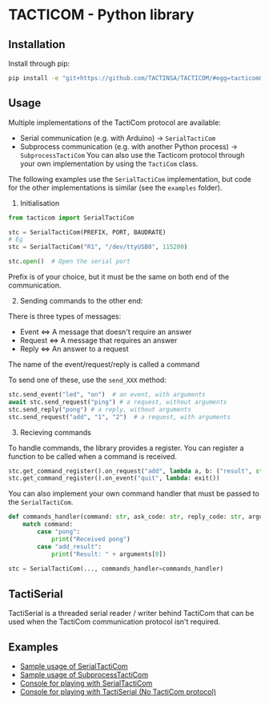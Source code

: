 # TACTICOM - Python library

## Installation

Install through pip:

```bash
pip install -e "git+https://github.com/TACTINSA/TACTICOM/#egg=tacticom&subdirectory=Python"
```

## Usage

Multiple implementations of the TactiCom protocol are available:

+ Serial communication (e.g. with Arduino) -> `SerialTactiCom`
+ Subprocess communication (e.g. with another Python process) -> `SubprocessTactiCom`
  You can also use the Tacticom protocol through your own implementation by using the `TactiCom` class.

The following examples use the `SerialTactiCom` implementation, but code for the other implementations is similar (see
the `examples` folder).

1. Initialisation

```py
from tacticom import SerialTactiCom

stc = SerialTactiCom(PREFIX, PORT, BAUDRATE)
# Eg
stc = SerialTactiCom("R1", "/dev/ttyUSB0", 115200)

stc.open()  # Open the serial port
```

Prefix is of your choice, but it must be the same on both end of the communication.

2. Sending commands to the other end:

There is three types of messages:
- Event <=> A message that doesn't require an answer
- Request <=> A message that requires an answer
- Reply <=> An answer to a request

The name of the event/request/reply is called a command
 
To send one of these, use the `send_XXX` method:
```py
stc.send_event("led", "on")  # an event, with arguments
await stc.send_request("ping") # a request, without arguments
stc.send_reply("pong") # a reply, without arguments
stc.send_request("add", "1", "2")  # a request, with arguments
```

3. Recieving commands

To handle commands, the library provides a register. You can register a function to be called when a command is received.
```py
stc.get_command_register().on_request("add", lambda a, b: ("result", str(int(a) + int(b))))
stc.get_command_register().on_event("quit", lambda: exit())
```
You can also implement your own command handler that must be passed to the `SerialTactiCom`.
```py
def commands_handler(command: str, ask_code: str, reply_code: str, arguments: list):
    match command:
        case "pong":
            print("Received pong")
        case "add_result":
            print("Result: " + arguments[0])
        
stc = SerialTactiCom(..., commands_handler=commands_handler)
```

## TactiSerial

TactiSerial is a threaded serial reader / writer behind TactiCom that can be used when the TactiCom communication
protocol isn't required.

## Examples

+ [Sample usage of SerialTactiCom](examples/SerialTactiComExample.py)
+ [Sample usage of SubprocessTactiCom](examples/SubprocessTactiComExample.py)
+ [Console for playing with SerialTactiCom](examples/SerialTactiComConsole.py)
+ [Console for playing with TactiSerial (No TactiCom protocol)](examples/TactiSerialConsole.py)

